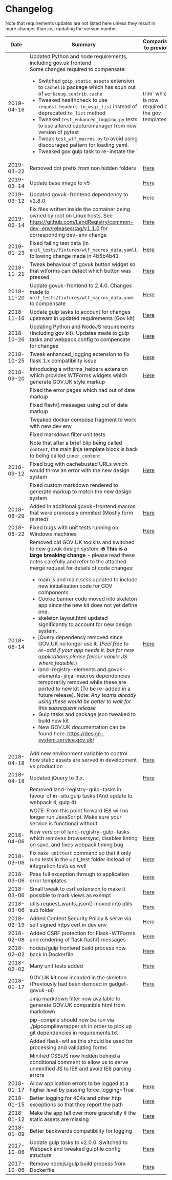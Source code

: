 # Changelog

Note that requirements updates are not listed here unless they result in more changes than just updating the version number.

| Date | Summary | Comparison to previous |
|---|---|---|
| 2019-04-16 | Updated Python and node requirements, including gov.uk frontend<br>Some changes required to compensate:<ul><li>Switched `gzip_static_assets` extension to `cachelib` package which has spun out of `werkzeug.contrib.cache`</li><li>Tweaked healthcheck to use `request.headers.to_wsgi_list` instead of deprecated `to_list` method</li><li>Tweaked `test_enhanced_logging.py` tests to use altered capturemanager from new version of pytest</li><li>Tweak `test_wtf_macros.py` to avoid using discouraged pattern for loading yaml.</li><li>Tweaked gov gulp task to re-instate the `|trim` which is now required by the gov templates</li></ul> | [Here](http://gitlab.service.dev.ctp.local/skeletons/flask-skeleton-ui/merge_requests/49) |
| 2019-03-22 | Removed dot prefix from non hidden folders | [Here](http://gitlab.service.dev.ctp.local/skeletons/flask-skeleton-ui/merge_requests/47) |
| 2019-03-14 | Update base image to v5 | [Here](http://git.dev.ctp.local/skeletons/flask-skeleton-ui/merge_requests/41) |
| 2019-03-12 | Updated govuk-frontend dependency to v2.8.0 | [Here](http://git.dev.ctp.local/skeletons/flask-skeleton-ui/merge_requests/46)
| 2019-02-14 | Fix files written inside the container being owned by root on Linux hosts. See https://github.com/LandRegistry/common-dev-env/releases/tag/v1.1.0 for corresponding dev-env change | [Here](http://git.dev.ctp.local/skeletons/flask-skeleton-ui/merge_requests/40) |
| 2019-01-23 | Fixed failing test data (in `unit_tests/fixtures/wtf_macros_data.yaml`), following change made in 4b5b4b41 | [Here](http://git.dev.ctp.local/skeletons/flask-skeleton-ui/merge_requests/39) |
| 2018-11-21 | Tweak behaviour of govuk button widget so that wtforms can detect which button was pressed | [Here](http://git.dev.ctp.local/skeletons/flask-skeleton-ui/commit/4b5b4b41a1edb58eceeb2c61708a34d82b4b27df) |
| 2018-11-20 | Update govuk-frontend to 2.4.0. Changes made to `unit_tests/fixtures/wtf_macros_data.yaml` to compensate | [Here](http://git.dev.ctp.local/skeletons/flask-skeleton-ui/merge_requests/36) |
| 2018-11-16 | Update gulp tasks to account for changes upstream in updated requirements (Gov kit) | [Here](http://git.dev.ctp.local/skeletons/flask-skeleton-ui/merge_requests/35) |
| 2018-10-26 | Updating Python and NodeJS requirements (Including gov kit). Updates made to gulp tasks and webpack config to compensate for changes | [Here](http://git.dev.ctp.local/skeletons/flask-skeleton-ui/merge_requests/34) |
| 2018-10-25 | Tweak enhanced_logging extension to fix flask 1.x compatibility issue | [Here](http://git.dev.ctp.local/skeletons/flask-skeleton-ui/merge_requests/33) |
| 2018-09-20 | Introducing a wtforms_helpers extension which provides WTForms widgets which generate GOV.UK style markup | [Here](http://git.dev.ctp.local/skeletons/flask-skeleton-ui/merge_requests/30) |
|            | Fixed the error pages which had out of date markup                                                   | |
|            | Fixed flash() messages using out of date markup | |
|            | Tweaked docker compose fragment to work with new dev env | |
|            | Fixed markdown filter unit tests | |
|            | Note that after a brief blip being called `content`, the main jinja template block is back to being called `inner_content` | |
| 2018-09-12 | Fixed bug with cachebusted URLs which would throw an error with the new design system | [Here](http://git.dev.ctp.local/skeletons/flask-skeleton-ui/merge_requests/29) |
|            | Fixed custom markdown rendered to generate markup to match the new design system | |
| 2018-08-29 | Added in additional govuk-frontend macros that were previously ommited (Mostly form related) | [Here](http://git.dev.ctp.local/skeletons/flask-skeleton-ui/merge_requests/27) |
| 2018-08-22 | Fixed bugs with unit tests running on Windows machines | [Here](http://git.dev.ctp.local/skeletons/flask-skeleton-ui/merge_requests/23) |
| 2018-08-14 | Removed old GOV.UK toolkits and switched to new govuk design system. **🔥 This is a large breaking change** - please read these notes carefully and refer to the attached merge request for details of code changes:<br><ul><li>main.js and main.scss updated to include new initialisation code for GOV components</li><li>Cookie banner code moved into skeleton app since the new kit does not yet define one.</li><li>skeleton layout.html updated significantly to account for new design system.</li><li>jQuery dependency removed since GOV.UK no longer use it. (_Feel free to re-add if your app needs it, but for new applications please favour vanilla JS where feasible._)</li><li>land-registry-elements and govuk-elements-jinja-macros dependencies temporarily removed while these are ported to new kit (To be re-added in a future release). Note: *Any teams already using these would be better to wait for this subsequent release*</li><li>Gulp tasks and package.json tweaked to build new kit</li><li>New GOV.UK documentation can be found here: https://design-system.service.gov.uk/</li></ul>| [Here](http://git.dev.ctp.local/skeletons/flask-skeleton-ui/merge_requests/25) |
| 2018-04-18 | Add new environment variable to control how static assets are served in development vs production                | [Here](http://git.dev.ctp.local/skeletons/flask-skeleton-ui/merge_requests/22) |
| 2018-04-18 | Updated jQuery to 3.x.                                                                                           | [Here](http://git.dev.ctp.local/skeletons/flask-skeleton-ui/merge_requests/21) |
|            | Removed land-registry-gulp-tasks in favour of in-situ gulp tasks (And update to webpack 4, gulp 4)               |             |
|            | *NOTE*: From this point forward IE8 will no longer run JavaScript. Make sure your service is functional without. |             |
| 2018-04-06 | New version of land-registry-gulp-tasks which removes browsersync, disables linting on save, and fixes webpack timing bug | [Here](http://git.dev.ctp.local/skeletons/flask-skeleton-ui/commit/992f5c227f74d5d6af8367aa97310f957f82170f) |
| 2018-03-06 | Fix `make unittest` command so that it only runs tests in the unit_test folder instead of integration tests as well | [Here](http://git.dev.ctp.local/skeletons/flask-skeleton-ui/merge_requests/19) |
| 2018-03-06 | Pass full exception through to application error templates                      | [Here](http://git.dev.ctp.local/skeletons/flask-skeleton-ui/merge_requests/19) |
| 2018-03-06 | Small tweak to csrf extension to make it possible to mark views as exempt       | [Here](http://git.dev.ctp.local/skeletons/flask-skeleton-ui/merge_requests/19) |
| 2018-03-06 | utils.request_wants_json() moved into utils sub folder                          | [Here](http://git.dev.ctp.local/skeletons/flask-skeleton-ui/merge_requests/19) |
| 2018-02-19 | Added Content Security Policy & serve via self signed https cert in dev env     | [Here](http://git.dev.ctp.local/skeletons/flask-skeleton-ui/merge_requests/17) |
| 2018-02-08 | Added CSRF protection for Flask-WTForms and rendering of flask flash() messages | [Here](http://git.dev.ctp.local/skeletons/flask-skeleton-ui/merge_requests/16) |
| 2018-02-02 | nodejs/gulp frontend build process now back in Dockerfile                                                                      | [Here](http://git.dev.ctp.local/skeletons/flask-skeleton-ui/merge_requests/15) |
| 2018-02-02 | Many unit tests added                                                                                                          | [Here](http://git.dev.ctp.local/skeletons/flask-skeleton-ui/merge_requests/14) |
| 2018-01-17 | GOV.UK kit now included in the skeleton (Previously had been demoed in gadget-govuk-ui)                                        | [Here](http://git.dev.ctp.local/skeletons/flask-skeleton-ui/merge_requests/12) |
|            | Jinja markdown filter now available to generate GOV.UK compatible html from markdown                                           |             |
|            | pip-compile should now be run via ./pipcompilewrapper.sh in order to pick up git dependencies in requirements.txt              |             |
|            | Added flask-wtf as this should be used for processing and validating forms                                                     |             |
|            | Minified CSS/JS now hidden behind a conditional comment to allow us to serve unminified JS to IE8 and avoid IE8 parsing errors |             |
| 2018-01-17 | Allow application errors to be logged at a higher level by passing force_logging=True                              | [Here](http://git.dev.ctp.local/skeletons/flask-skeleton-ui/merge_requests/13) |
| 2018-01-15 | Better logging for 404s and other http exceptions so that they report the path                                     | [Here](http://git.dev.ctp.local/skeletons/flask-skeleton-ui/commit/53c69a6bdd80e1139a0872ba5f659635facff3ca) |  |             |
| 2018-01-12 | Make the app fall over more gracefully if the static assets are missing                                            | [Here](http://git.dev.ctp.local/skeletons/flask-skeleton-ui/commit/ec499f7dfc827dc902d2ff0396f096c26015d9fc...58e70373d9d6bdbf5d81ce5c9750dd6294c8292f) |  |             |
| 2018-01-09 | Better backwards compatibility for logging                                                                         | [Here](http://git.dev.ctp.local/skeletons/flask-skeleton-ui/commit/ec499f7dfc827dc902d2ff0396f096c26015d9fc) |  |             |
| 2017-10-06 | Update gulp tasks to v2.0.0. Switched to Webpack and tweaked gulpfile config structure                             | [Here](http://git.dev.ctp.local/skeletons/flask-skeleton-ui/commit/8e25e6efcc23476c9526c7774de1ba4b3c9db160) |  |             |
| 2017-10-06 | Remove nodejs/gulp build process from Dockerfile                                                                   | [Here](http://git.dev.ctp.local/skeletons/flask-skeleton-ui/commit/a43006db3ceb40e71a476a6ec18d65ac0ec6c2bd) |
